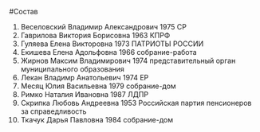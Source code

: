 #Состав
1. Веселовский Владимир Александрович 1975 СР
2. Гаврилова Виктория Борисовна 1963 КПРФ
3. Гуляева Елена Викторовна 1973 ПАТРИОТЫ РОССИИ
4. Екишева Елена Адольфовна 1966 собрание-работа
5. Жирнов Максим Владимирович 1974 представительный орган муниципального образования
6. Лекан Владимр Анатольевич 1974 ЕР
7. Месяц Юлия Васильевна 1979 собрание-дом
8. Римко Наталия Ивановна 1987 ЛДПР
9. Скрипка Любовь Андреевна 1953 Российская партия пенсионеров за справедливость
10. Ткачук Дарья Павловна 1984 собрание-дом
